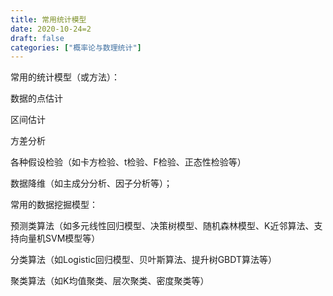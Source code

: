 ```yaml
---
title: 常用统计模型
date: 2020-10-24=2
draft: false
categories: ["概率论与数理统计"]
---
```


常用的统计模型（或方法）：

数据的点估计

区间估计

方差分析

各种假设检验（如卡方检验、t检验、F检验、正态性检验等）

数据降维（如主成分分析、因子分析等）；

常用的数据挖掘模型：

预测类算法（如多元线性回归模型、决策树模型、随机森林模型、K近邻算法、支持向量机SVM模型等）

分类算法（如Logistic回归模型、贝叶斯算法、提升树GBDT算法等）

聚类算法（如K均值聚类、层次聚类、密度聚类等）